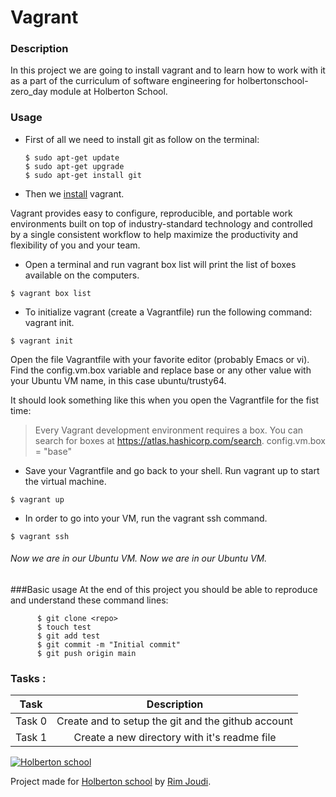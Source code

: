 # Vagrant

###  Description
In this project we are going to install vagrant and to learn how to work with it as a part of the curriculum of software engineering for holbertonschool-zero_day module at Holberton School.


### Usage
- First of all we need to install git as follow on the terminal:



      $ sudo apt-get update
	  $ sudo apt-get upgrade
	  $ sudo apt-get install git



- Then we [install](https://www.vagrantup.com "install") vagrant.

Vagrant provides easy to configure, reproducible, and portable work environments built on top of industry-standard technology and controlled by a single consistent workflow to help maximize the productivity and flexibility of you and your team.

- Open a terminal and run vagrant box list will print the list of boxes available on the computers.

`$ vagrant box list`

- To initialize vagrant (create a Vagrantfile) run the following command: vagrant init.

`$ vagrant init`

Open the file Vagrantfile with your favorite editor (probably Emacs or vi). Find the config.vm.box variable and replace base or any other value with your Ubuntu VM name, in this case ubuntu/trusty64.

It should look something like this when you open the Vagrantfile for the fist time:


> Every Vagrant development environment requires a box. You can search for
boxes at https://atlas.hashicorp.com/search.
> config.vm.box = "base"



- Save your Vagrantfile and go back to your shell. Run vagrant up to start the virtual machine.


`$ vagrant up`

- In order to go into your VM, run the vagrant ssh command.

`$ vagrant ssh`

###### Now we are  in our Ubuntu VM. Now we are  in our Ubuntu VM.

###Basic usage
At the end of this project you should be able to reproduce and understand these command lines:


```
      $ git clone <repo>
	  $ touch test
	  $ git add test
	  $ git commit -m "Initial commit"
	  $ git push origin main

```

### Tasks :
|  Task | Description  |
| :------------: | :------------: |
| Task 0  | Create and to setup the git and the github account |
| Task 1  | Create a new directory with it's readme file |










[![Holberton school](https://encrypted-tbn0.gstatic.com/images?q=tbn:ANd9GcT8g8Cvqw9Z7Rx9IHGq9gKYneeM1U4_KvUNTeaCBkX2L5pFE3Ihw-5uNGs9xPSmUb5kXA&usqp=CAU)](https://www.holbertonschool.com/tn/en/ "Holberton school")



Project made for [Holberton school](https://www.holbertonschool.com/tn/en/ "Holberton school") by  [Rim Joudi](https://github.com/RimJoudi "Rim Joudi").